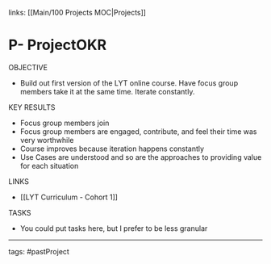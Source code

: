 links: [[Main/100 Projects MOC|Projects]]
# P- ProjectOKR

OBJECTIVE
- Build out first version of the LYT online course. Have focus group members take it at the same time. Iterate constantly.

KEY RESULTS
- Focus group members join
- Focus group members are engaged, contribute, and feel their time was very worthwhile
- Course improves because iteration happens constantly
- Use Cases are understood and so are the approaches to providing value for each situation 

LINKS
- [[LYT Curriculum - Cohort 1]]

TASKS
- You could put tasks here, but I prefer to be less granular

---
tags: #pastProject